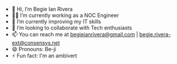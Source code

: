 - 👋 Hi, I’m Begie Ian Rivera
- 🧑‍💻 I’m currently working as a NOC Engineer
- 🌱 I’m currently improving my IT skills
- 💞️ I’m looking to collaborate with Tech enthusiasts
- 📫 You can reach me at begieianrivera@gmail.com | begie.rivera-ext@consensys.net
- 😄 Pronouns: Be-ji
- ⚡ Fun fact: I'm an ambivert

<!---
begieian/begieian is a ✨ special ✨ repository because its `README.md` (this file) appears on your GitHub profile.
You can click the Preview link to take a look at your changes.
--->
